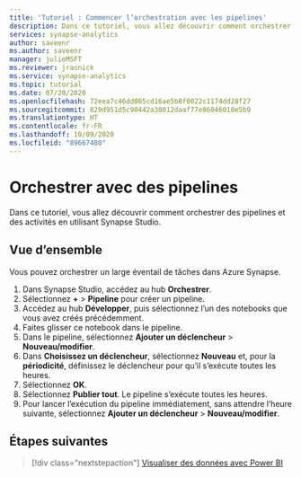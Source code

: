 ```yaml
---
title: 'Tutoriel : Commencer l’orchestration avec les pipelines'
description: Dans ce tutoriel, vous allez découvrir comment orchestrer des pipelines et des activités en utilisant Synapse Studio.
services: synapse-analytics
author: saveenr
ms.author: saveenr
manager: julieMSFT
ms.reviewer: jrasnick
ms.service: synapse-analytics
ms.topic: tutorial
ms.date: 07/20/2020
ms.openlocfilehash: 72eea7c46dd005cd16ae5b8f0022c1174dd28f27
ms.sourcegitcommit: 829d951d5c90442a38012daaf77e86046018e5b9
ms.translationtype: HT
ms.contentlocale: fr-FR
ms.lasthandoff: 10/09/2020
ms.locfileid: "89667480"
---
```

# <a name="orchestrate-with-pipelines"></a>Orchestrer avec des pipelines

Dans ce tutoriel, vous allez découvrir comment orchestrer des pipelines et des activités en utilisant Synapse Studio. 

## <a name="overview"></a>Vue d’ensemble

Vous pouvez orchestrer un large éventail de tâches dans Azure Synapse.

1. Dans Synapse Studio, accédez au hub **Orchestrer**.
1. Sélectionnez **+**  > **Pipeline** pour créer un pipeline.
1. Accédez au hub **Développer**, puis sélectionnez l’un des notebooks que vous avez créés précédemment.
1. Faites glisser ce notebook dans le pipeline.
1. Dans le pipeline, sélectionnez **Ajouter un déclencheur** > **Nouveau/modifier**.
1. Dans **Choisissez un déclencheur**, sélectionnez **Nouveau** et, pour la **périodicité**, définissez le déclencheur pour qu’il s’exécute toutes les heures.
1. Sélectionnez **OK**.
1. Sélectionnez **Publier tout**. Le pipeline s’exécute toutes les heures.
1. Pour lancer l’exécution du pipeline immédiatement, sans attendre l’heure suivante, sélectionnez **Ajouter un déclencheur** > **Nouveau/modifier**.



## <a name="next-steps"></a>Étapes suivantes

> [!div class="nextstepaction"]
> [Visualiser des données avec Power BI](get-started-visualize-power-bi.md)
                                 
